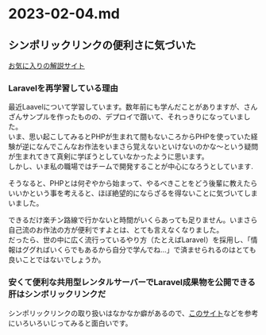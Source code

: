 # 2023-02-04.md

## シンポリックリンクの便利さに気づいた

[お気に入りの解説サイト](http://kawatama.net/web/linux/1827)

### Laravelを再学習している理由

最近Laavelについて学習しています。数年前にも学んだことがありますが、さんざんサンプルを作ったものの、デプロイで躓いて、それっきりになっていました。  
いま、思い起こしてみるとPHPが生まれて間もないころからPHPを使っていた経験が逆になんでこんなお作法をいまさら覚えないといけないのかな～という疑問が生まれてきて真剣に学ぼうとしていなかったように思います。  
しかし、いま私の職場ではチームで開発することが中心になろうとしています.  

そうなると、PHPとは何ぞやから始まって、やるべきことをどう後輩に教えたらいいかという事を考えると、ほぼ絶望的にならざるを得ないことに気づいてしまいました。  

できるだけ楽チン路線で行かないと時間がいくらあっても足りません。いまさら自己流のお作法の方が便利ですよとは、とても言えなくなりました。  
だったら、世の中に広く流行っているやり方（たとえばLaravel）を採用し、「情報はググればいくらでもあるから自分で学んでね…」で済ませられるのはとても良いことではないでしょうか。

### 安くて便利な共用型レンタルサーバーでLaravel成果物を公開できる肝はシンボリックリンクだ

シンポリックリンクの取り扱いはなかなか癖があるので、[このサイト](http://kawatama.net/web/linux/1827)などを参考にいろいろいじってみると面白いです。
